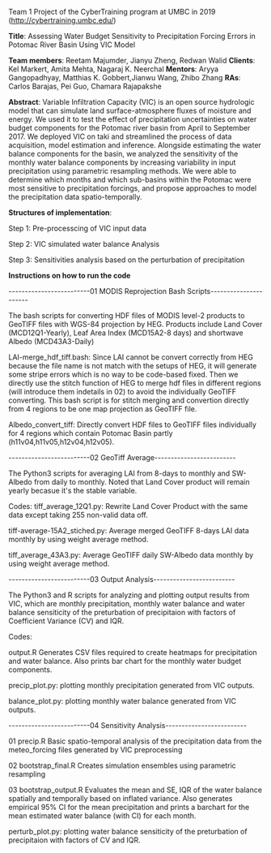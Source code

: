 Team 1 Project of the CyberTraining program at UMBC in 2019 (http://cybertraining.umbc.edu/)

**Title**: Assessing Water Budget Sensitivity to Precipitation Forcing Errors in Potomac River Basin Using VIC Model

**Team members**: Reetam Majumder, Jianyu Zheng, Redwan Walid
**Clients**: Kel Markert, Amita Mehta, Nagaraj K. Neerchal
**Mentors**: Aryya Gangopadhyay, Matthias K. Gobbert,Jianwu Wang, Zhibo Zhang
**RAs**: Carlos Barajas, Pei Guo, Chamara Rajapakshe

**Abstract**: Variable Infiltration Capacity (VIC) is an open source hydrologic model that can simulate land surface-atmosphere fluxes of moisture and energy. We used it to test the effect of precipitation uncertainties on water budget components for the Potomac river basin from April to September 2017. We deployed VIC on taki and streamlined the process of data acquisition, model estimation and inference.  Alongside estimating the water balance components for the basin, we analyzed the sensitivity of the monthly water balance components by increasing variability in input precipitation using parametric resampling methods. We were able to determine which months and which sub-basins within the Potomac were most sensitive to precipitation forcings, and propose approaches to model the precipitation data spatio-temporally.

**Structures of implementation**:

Step 1: Pre-processcing of VIC input data

Step 2: VIC simulated water balance Analysis 

Step 3: Sensitivities analysis based on the perturbation of precipitation

**Instructions on how to run the code**

-------------------------01 MODIS Reprojection Bash Scripts----------------------

The bash scripts for converting HDF files of MODIS level-2 products to GeoTIFF files with WGS-84 projection by HEG.
Products include Land Cover (MCD12Q1-Yearly), Leaf Area Index (MCD15A2-8 days) and shortwave Albedo (MCD43A3-Daily)

LAI-merge_hdf_tiff.bash:
Since LAI cannot be convert correctly from HEG because the file name is not match with the setups of HEG, it will generate some stripe errors which is no way to be code-based fixed. Then we directly use the stitch function of HEG to merge hdf files in different regions (will introduce them indetails in 02) to avoid the individually GeoTIFF converting. This bash script is for stitch merging and convertion directly from 4 regions to be one map projection as GeoTIFF file.

Albedo_convert_tiff:
Directly convert HDF files to GeoTIFF files individually for 4 regions which contain Potomac Basin partly (h11v04,h11v05,h12v04,h12v05).

-------------------------02 GeoTiff Average-------------------------

The Python3 scripts for averaging LAI from 8-days to monthly and SW-Albedo from daily to monthly. Noted that Land Cover product will remain yearly becasue it's the stable variable.

Codes:
tiff_average_12Q1.py:
Rewrite Land Cover Product with the same data except taking 255 non-valid data off.

tiff-average-15A2_stiched.py:
Average merged GeoTIFF 8-days LAI data monthly by using weight average method.

tiff_average_43A3.py:
Average GeoTIFF daily SW-Albedo data monthly by using weight average method.

-------------------------03 Output Analysis-------------------------

The Python3 and R scripts for analyzing and plotting output results from VIC, which are monthly precipitation, monthly water balance and water balance sensiticity of the preturbation of precipitaion with factors of Coefficient Variance (CV) and IQR.

Codes:

output.R
Generates CSV files required to create heatmaps for precipitation and water balance. Also prints bar chart for the monthly water budget components.

precip_plot.py:
plotting monthly precipitation generated from VIC outputs.

balance_plot.py:
plotting monthly water balance generated from VIC outputs.

-------------------------04 Sensitivity Analysis-------------------------

01 precip.R
Basic spatio-temporal analysis of the precipitation data from the meteo_forcing files generated by VIC preprocessing

02 bootstrap_final.R
Creates simulation ensembles using parametric resampling

03 bootstrap_output.R
Evaluates the mean and SE, IQR of the water balance spatially and temporally based on inflated variance. Also generates empirical 95% CI for the mean precipitation and prints a barchart for the mean estimated water balance (with CI) for each month.

perturb_plot.py:
plotting water balance sensiticity of the preturbation of precipitaion with factors of CV and IQR.
